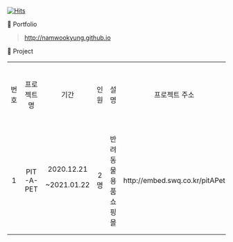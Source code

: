 [![Hits](https://hits.seeyoufarm.com/api/count/incr/badge.svg?url=https%3A%2F%2Fgithub.com%2Fnamwookyung&count_bg=%23FFC000&title_bg=%23555555&icon=&icon_color=%23E7E7E7&title=hits&edge_flat=false)](https://hits.seeyoufarm.com)

🌱 Portfolio
 > <http://namwookyung.github.io>

🌱 Project

<table>
 <tr style="text-align:center;">
  <td>번호</td>
  <td>프로젝트 명</td>
  <td>기간</td>
  <td>인원</td>
  <td>설명</td>
  <td>프로젝트 주소</td>
  <td>향후 추가 기능</td>
 </tr>
 <tr style="text-align:center;">
  <td>1</td>
  <td>PIT-A-PET</td>
  <td>2020.12.21
   
   ~2021.01.22</td>
  <td>2명</td>
  <td>반려동물용품 쇼핑몰</td>
  <td>http://embed.swq.co.kr/pitAPet</td>
  <td>장바구니 상품 결제 기능</td>
 </tr>
</table>
 
<!--
**namwookyung/namwookyung** is a ✨ _special_ ✨ repository because its `README.md` (this file) appears on your GitHub profile.

Here are some ideas to get you started:

- 🔭 I’m currently working on ...
- 🌱 I’m currently learning ...
- 👯 I’m looking to collaborate on ...
- 🤔 I’m looking for help with ...
- 💬 Ask me about ...
- 📫 How to reach me: ...
- 😄 Pronouns: ...
- ⚡ Fun fact: ...
-->
